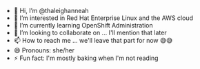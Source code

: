 - 👋 Hi, I’m @thaleighanneah 
- 👀 I’m interested in Red Hat Enterprise Linux and the AWS cloud 
- 🌱 I’m currently learning OpenShift Administration 
- 💞️ I’m looking to collaborate on ... I'll mention that later 
- 📫 How to reach me ... we'll leave that part for now 😅😅
- 😄 Pronouns: she/her
- ⚡ Fun fact: I'm mostly baking when I'm not reading

<!---
thaleighanneah/thaleighanneah is a ✨ special ✨ repository because its `README.md` (this file) appears on your GitHub profile.
You can click the Preview link to take a look at your changes.
--->
